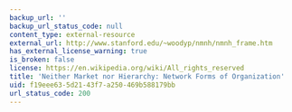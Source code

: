 ```yaml
---
backup_url: ''
backup_url_status_code: null
content_type: external-resource
external_url: http://www.stanford.edu/~woodyp/nmnh/nmnh_frame.htm
has_external_license_warning: true
is_broken: false
license: https://en.wikipedia.org/wiki/All_rights_reserved
title: 'Neither Market nor Hierarchy: Network Forms of Organization'
uid: f19eee63-5d21-43f7-a250-469b588179bb
url_status_code: 200
---
```

